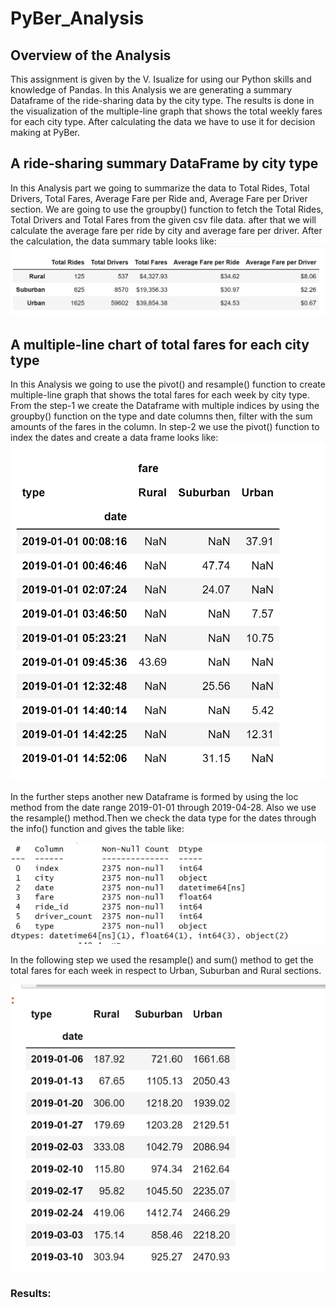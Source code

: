 # PyBer_Analysis
## Overview of the Analysis

  This assignment is given by the V. Isualize for using our Python skills and knowledge of Pandas. In this Analysis we are generating a summary Dataframe of the ride-sharing data by the city type. The results is done in the visualization of the multiple-line graph that shows the total weekly fares for each city type. After calculating the data we have to use it for decision making at PyBer.
  
## A ride-sharing summary DataFrame by city type
  In this Analysis part we going to summarize the data to Total Rides, Total Drivers, Total Fares, Average Fare per Ride and, Average Fare per Driver section. 
  We are going to use the groupby() function to fetch the Total Rides, Total Drivers and Total Fares from the given csv file data. after that we will calculate the average fare per ride by city and average fare per driver. 
  After the calculation, the data summary table looks like: 
![The PyBer Summary](https://github.com/urvish7/PyBer_Analysis/blob/main/Extra%20Pics/pybersummary1.png)
 
 
 ## A multiple-line chart of total fares for each city type 
   In this Analysis we going to use the pivot() and resample() function to create multiple-line graph that shows the total fares for each week by city type.
   From the step-1 we create the Dataframe with multiple indices by using the groupby() function on the type and date columns then, filter with the sum amounts of the fares in the column. In step-2 we use the pivot() function to index the dates and create a data frame looks like: 
 ![pivot function use](https://github.com/urvish7/PyBer_Analysis/blob/main/Extra%20Pics/Pivotfunction.png)

 In the further steps another new Dataframe is formed by using the loc method from the date range 2019-01-01 through 2019-04-28. Also we use the resample() method.Then we check the data type for the dates through the info() function and gives the table like:
 
![info fucntion for date](https://github.com/urvish7/PyBer_Analysis/blob/main/Extra%20Pics/date_info.png)
 
 
In the following step we used the resample() and sum() method to get the total fares for each week in respect to Urban, Suburban and Rural sections.

![the resample function table](https://github.com/urvish7/PyBer_Analysis/blob/main/Extra%20Pics/resample.png) 
 
  
### Results: 
  
